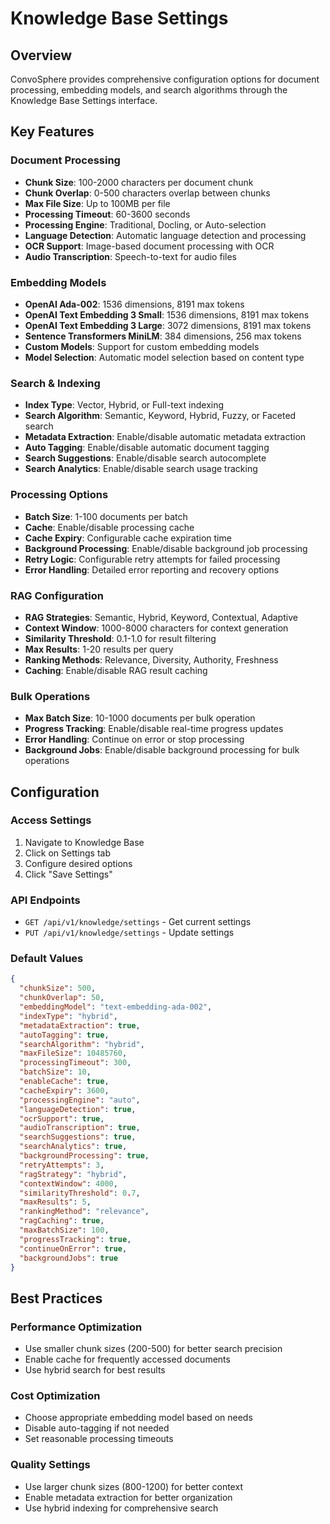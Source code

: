 # Knowledge Base Settings

## Overview

ConvoSphere provides comprehensive configuration options for document processing, embedding models, and search algorithms through the Knowledge Base Settings interface.

## Key Features

### Document Processing
- **Chunk Size**: 100-2000 characters per document chunk
- **Chunk Overlap**: 0-500 characters overlap between chunks
- **Max File Size**: Up to 100MB per file
- **Processing Timeout**: 60-3600 seconds
- **Processing Engine**: Traditional, Docling, or Auto-selection
- **Language Detection**: Automatic language detection and processing
- **OCR Support**: Image-based document processing with OCR
- **Audio Transcription**: Speech-to-text for audio files

### Embedding Models
- **OpenAI Ada-002**: 1536 dimensions, 8191 max tokens
- **OpenAI Text Embedding 3 Small**: 1536 dimensions, 8191 max tokens
- **OpenAI Text Embedding 3 Large**: 3072 dimensions, 8191 max tokens
- **Sentence Transformers MiniLM**: 384 dimensions, 256 max tokens
- **Custom Models**: Support for custom embedding models
- **Model Selection**: Automatic model selection based on content type

### Search & Indexing
- **Index Type**: Vector, Hybrid, or Full-text indexing
- **Search Algorithm**: Semantic, Keyword, Hybrid, Fuzzy, or Faceted search
- **Metadata Extraction**: Enable/disable automatic metadata extraction
- **Auto Tagging**: Enable/disable automatic document tagging
- **Search Suggestions**: Enable/disable search autocomplete
- **Search Analytics**: Enable/disable search usage tracking

### Processing Options
- **Batch Size**: 1-100 documents per batch
- **Cache**: Enable/disable processing cache
- **Cache Expiry**: Configurable cache expiration time
- **Background Processing**: Enable/disable background job processing
- **Retry Logic**: Configurable retry attempts for failed processing
- **Error Handling**: Detailed error reporting and recovery options

### RAG Configuration
- **RAG Strategies**: Semantic, Hybrid, Keyword, Contextual, Adaptive
- **Context Window**: 1000-8000 characters for context generation
- **Similarity Threshold**: 0.1-1.0 for result filtering
- **Max Results**: 1-20 results per query
- **Ranking Methods**: Relevance, Diversity, Authority, Freshness
- **Caching**: Enable/disable RAG result caching

### Bulk Operations
- **Max Batch Size**: 10-1000 documents per bulk operation
- **Progress Tracking**: Enable/disable real-time progress updates
- **Error Handling**: Continue on error or stop processing
- **Background Jobs**: Enable/disable background processing for bulk operations

## Configuration

### Access Settings
1. Navigate to Knowledge Base
2. Click on Settings tab
3. Configure desired options
4. Click "Save Settings"

### API Endpoints
- `GET /api/v1/knowledge/settings` - Get current settings
- `PUT /api/v1/knowledge/settings` - Update settings

### Default Values
```json
{
  "chunkSize": 500,
  "chunkOverlap": 50,
  "embeddingModel": "text-embedding-ada-002",
  "indexType": "hybrid",
  "metadataExtraction": true,
  "autoTagging": true,
  "searchAlgorithm": "hybrid",
  "maxFileSize": 10485760,
  "processingTimeout": 300,
  "batchSize": 10,
  "enableCache": true,
  "cacheExpiry": 3600,
  "processingEngine": "auto",
  "languageDetection": true,
  "ocrSupport": true,
  "audioTranscription": true,
  "searchSuggestions": true,
  "searchAnalytics": true,
  "backgroundProcessing": true,
  "retryAttempts": 3,
  "ragStrategy": "hybrid",
  "contextWindow": 4000,
  "similarityThreshold": 0.7,
  "maxResults": 5,
  "rankingMethod": "relevance",
  "ragCaching": true,
  "maxBatchSize": 100,
  "progressTracking": true,
  "continueOnError": true,
  "backgroundJobs": true
}
```

## Best Practices

### Performance Optimization
- Use smaller chunk sizes (200-500) for better search precision
- Enable cache for frequently accessed documents
- Use hybrid search for best results

### Cost Optimization
- Choose appropriate embedding model based on needs
- Disable auto-tagging if not needed
- Set reasonable processing timeouts

### Quality Settings
- Use larger chunk sizes (800-1200) for better context
- Enable metadata extraction for better organization
- Use hybrid indexing for comprehensive search